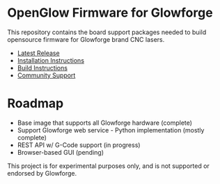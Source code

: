 # OpenGlow Firmware for Glowforge
This repository contains the board support packages needed to build opensource firmware for Glowforge brand CNC lasers.

* [Latest Release](https://github.com/ScottW514/meta-openglow/releases)
* [Installation Instructions](https://community.openglow.org/t/dual-boot-install-of-openglow-on-factory-flash/697)
* [Build Instructions](https://github.com/ScottW514/meta-openglow/blob/master/BUILD.md)
* [Community Support](https://community.openglow.org)

# Roadmap
* Base image that supports all Glowforge hardware (complete)
* Support Glowforge web service - Python implementation (mostly complete)
* REST API w/ G-Code support (in progress)
* Browser-based GUI (pending)

This project is for experimental purposes only, and is not supported or endorsed by Glowforge.
